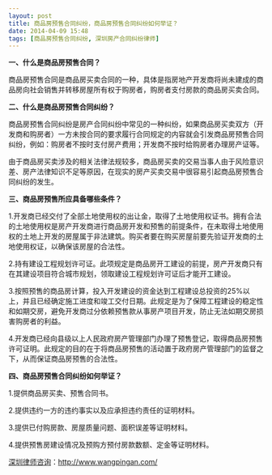 ```yaml
---
layout: post
title: 商品房预售合同纠纷，商品房预售合同纠纷如何举证？
date: 2014-04-09 15:48
tags: [商品房预售合同纠纷, 深圳房产合同纠纷律师]
---
```

<strong>一、什么是商品房预售合同？</strong>

商品房预售合同是商品房买卖合同的一种，具体是指房地产开发商将尚未建成的商品房向社会销售并转移房屋所有权于购房者，购房者支付房款的商品房买卖合同。

<strong>二、什么是商品房预售合同纠纷？</strong>

商品房预售合同纠纷是房产合同纠纷中常见的一种纠纷，如果商品房买卖双方（开发商和购房者）一方未按合同的要求履行合同规定的内容就会引发商品房预售合同纠纷，例如：购房者不按时支付房产费用；开发商不按时给购房者办理房产证等。

由于商品房买卖涉及的相关法律法规较多，商品房买卖的交易当事人由于风险意识差、房产法律知识不足等原因，在现实的房产买卖交易中很容易引起商品房预售合同纠纷的发生。

<strong>三、商品房预售所应具备哪些条件？</strong>

1.开发商已经交付了全部土地使用权的出让金，取得了土地使用权证书。拥有合法的土地使用权是房产开发商进行商品房开发和预售的前提条件，在未取得土地使用权的土地上开发的房屋属于非法建筑。购买者要在购买房屋前要先验证开发商的土地使用权证，以确保该房屋的合法性。

2.持有建设工程规划许可证。此项规定是商品房开工建设的前提，房产开发商只有在其建设项目符合城市规划，领取建设工程规划许可证后才能开工建设。

3.按照预售的商品房计算，投入开发建设的资金达到工程建设总投资的25%以上，并且已经确定施工进度和竣工交付日期。此规定是为了保障工程建设的稳定性和如期交房，避免开发商过分依赖预售款从事房产项目开发，防止无法如期交房损害购房者的利益。

4.开发商已经向县级以上人民政府房产管理部门办理了预售登记，取得商品房预售许可证明。此规定的目的在于将商品房预售的活动置于政府房产管理部门的监督之下，从而保证商品房预售的合法性。

<strong>四、商品房预售合同纠纷如何举证？</strong>

1.提供商品房买卖、预售合同书。

2.提供违约一方的违约事实以及应承担违约责任的证明材料。

3.提供已付购房款、房屋质量问题、面积误差等证明材料。

4.提供预售房建设情况及预购方预付房款数额、定金等证明材料。

<a href="http://www.wangpingan.com/">深圳律师咨询</a>：<a href="http://www.wangpingan.com/">http://www.wangpingan.com/</a>

